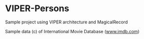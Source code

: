 VIPER-Persons
=============

Sample project using VIPER architecture and MagicalRecord

Sample data (c) of International Movie Database (www.imdb.com)
